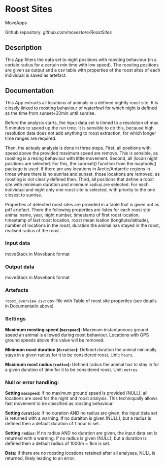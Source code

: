 # Roost Sites
MoveApps

Github repository: *github.com/movestore/RoostSites*

## Description
This App filters the data set to night positions with roosting behaviour (in a certain radius for a certain min time with low speed). The roosting positions are given as output and a csv table with properties of the roost sites of each individual is saved as artefact. 

## Documentation
This App extracts all locations of animals in a defined nightly roost site. It is closely linked to roosting behaviour of waterfowl for which night is defined as the time from sunset+30min until sunrise.

Before the analysis starts, the input data set is tinned to a resolution of max. 5 minutes to speed up the run time. It is sensible to do this, because high resolution data does not add anything to roost extraction, for which longer time ranges are required.

Then, the actualy analysis is done in three steps. First, all positions with speed above the provided maximum speed are remove. This is sensible, as roosting is a resing behaviour with little movement. Second, all (local) night positions are selected. For this, the sunriset() function from the maptools() package is used. If there are any locations in Arctic/Antarctic regions in times where there is no sunrise and sunset, those locations are removed, as roosting is not clearly defined then. Third, all positions that define a roost site with minimum duration and minimum radius are selected. For each individual and night only one roost site is selected, with priority to the one closest to sunrise.

Properties of detected roost sites are provided in a table that is given out as pdf artefact. There the following properties are listes for each roost site: animal name, year, night number, timestamp of first roost location, timestamp of last roost location, roost mean loation (longitute/latitude), number of locations in the roost, duration the animal has stayed in the roost, realised radius of the roost. 

### Input data
moveStack in Movebank format

### Output data
moveStack in Movebank format

### Artefacts
`roost_overview.csv`: csv-file with Table of roost site properites (see details in Documentatin above)

### Settings 
**Maximum roosting speed (`maxspeed`):** Maximum instantaneous ground speed an animal is allowed during roost behaviour. Locations with GPS ground speeds above this value will be removed.

**Minimum roost duration (`duration`):** Defined duration the animal minimally stays in a given radius for it to be considered roost. Unit: `hours`.

**Maximum roost radius (`radius`):** Defined radius the animal has to stay in for a given duration of time for it to be considered roost. Unit: `metres`.

### Null or error handling:
**Setting `maxspeed`:** If no maximum ground speed is provided (NULL), all locations are used for the night and roost analysis. This techniqually allows fast movement to be classified as roosting behaviour.

**Setting `duration`:** If no duration AND no radius are given, the input data set is returned with a warning. If no duraiton is given (NULL), but a radius is defined then a default duration of 1 hour is set. 

**Setting `radius`:** If no radius AND no duration are given, the input data set is returned with a warning. If no radius is given (NULL), but a duration is defined then a default radius of 1000m = 1km is set. 

**Data:** If there are no roosting locations retained after all analyses, NULL is returned, likely leading to an error.
